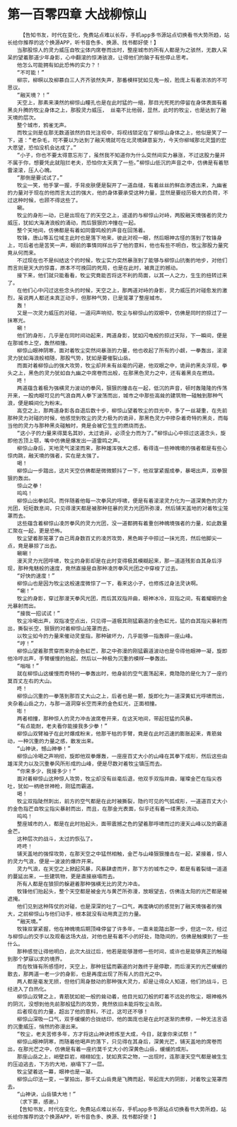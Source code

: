 # 第一百零四章 大战柳惊山
        【告知书友，时代在变化，免费站点难以长存，手机app多书源站点切换看书大势所趋，站长给你推荐的这个换源APP，听书音色多、换源、找书都好使！】
       当那股惊人的灵力威压自牧尘体内席卷而出时，整座城市的所有人都是为之骇然，无数人呆呆的望着那道少年身影，心中翻滚的惊涛骇浪，让得他们的脑子有些停止思考。
       他怎么可能拥有如此恐怖的实力？！
       “不可能！”
       柳宗，柳暝以及柳慕白三人齐齐骇然失声，那番模样犹如见鬼一般，脸庞上有着浓浓的不可思议。
       “融天境？！”
       天空上，那素来漠然的柳惊山瞳孔也是在此时猛的一缩，那目光死死的停留在身体表面有着黑炎升腾的牧尘身体之上，那股灵力威压， 丝毫不比他弱，显然，此时的牧尘，也是达到了融天境的层次。
       整个城市，鸦雀无声。
       而牧尘则是在那无数道骇然的目光注视中，将视线锁定在了柳惊山身体之上，他似是笑了一下，道：“老杂毛，可不要以为达到了融天境就可在北灵境肆意妄为，今天你柳域那北灵盟的宏大愿望，恐怕没机会达成了。”
       “小子，你也不要太得意忘形了，虽然我不知道你为什么突然间实力暴涨，不过这股力量并不属于你，想要凭此就阻拦老夫，恐怕你太天真了一些。”柳惊山低沉的声音之中，仿佛是有着怒雷滚滚，压人心魄。
       “那倒是要试试了。”
       牧尘一笑，他手掌一握，手背皮肤便是裂开了一道血缝，有着丝丝的鲜血渗透出来，九幽雀的力量对于现在的他而言太过的强大，他的身体要承受这种力量，显然是要经历极大的负荷，不过这种时候，也顾不得这些了。
       唰。
       牧尘的身形一动，已是出现在了的天空之上，遥遥的与柳惊山对峙，两股融天境强者的灵力威压，犹如大海涛浪般的涌动，而后狠狠的冲撞在一起。
       整个天地间，仿佛都是有着如同雷鸣般的声音在回荡着。
       牧锋，唐山等五位域主此时也是落下地来，彼此对视一眼，然后眼神古怪的落到了牧锋身上，可后者也是苦笑一声，眼前的事情同样出乎了他的意料，他也有些不明白，牧尘那股力量究竟从何而来。
       不过现在也不是纠结这个的时候，牧尘实力突然暴涨到了能够与柳惊山抗衡的地步，对他们而言则是天大的惊喜，原本不可挽回的死局，也是在此时，被真正的撼动。
       接下来，他们就只能看看，牧尘究竟能否将这不利的局面，以其一人之力，生生的扭转过来了。
       在他们心中闪过这些念头的时候，天空之上，那两道对峙的身影，灵力威压的对碰愈发的激烈，虽说两人都还未真正动手，但那种气势，已是笼罩了整座城市。
       轰！
       又是一次灵力威压的对碰，一道闷声响彻，牧尘与柳惊山的双眼中，仿佛是同时的掠过了一抹寒光。
       唰！
       他们的身形，几乎是在同时间动起来，两道身影，犹如闪电般的掠过天际，下一瞬间，便是在那城市上空，轰然相撞。
       柳惊山眼神阴寒，面对着牧尘突然间暴涨的力量，他也收起了所有的小觑，一拳轰出，滚滚灵力犹如海浪般相随，那股气势，犹如是要催裂山岳。
       而面对着柳惊山的强大攻势，牧尘却并未有丝毫的闪避，他双眼之中，诡异的黑炎浮现，拳头之上，黑色的灵力犹如自九幽之中席卷而出般，在那黑色灵力之中，还有着黑炎在燃烧。
       咚！
       两道蕴含着极为强横灵力波动的拳风，狠狠的撞击在一起，低沉的声音，顿时轰隆隆的传荡开来，一股肉眼可见的气浪自两人拳下波荡而出，城市之中那些高耸的建筑物一碰触到那种气浪，便是瞬间化为粉末。
       高空之上，那两道身影各自退后数十步，柳惊山望着牧尘的目光中，多了一丝凝重，在先前那种灵力对碰的时候，他感觉到牧尘的灵力极为的诡异，那黑色灵力中掺杂着奇特的黑炎，而每当他的灵力与那种黑炎碰触时，竟是会被它生生的燃烧而去。
       “这小子的力量来得莫名其妙，太过诡异，必须全力而为了。”柳惊山心中掠过这道念头，旋即他舌顶上颚，嘴中仿佛是爆发出一道雷鸣之声。
       柳惊山身后，天地灵气滚滚而来，那种雄浑强大之感，看得连一些神魄境的强者都是有些心惊肉跳，融天境的强者，实在是太强了。
       喝！
       柳惊山一步踏出，这片天空仿佛都是微微颤抖了一下，他双掌紧握成拳，暴喝出声，双拳狠狠的轰出。
       惊山之拳！
       呜呜！
       柳惊山出拳如风，而伴随着他每一次拳风的呼啸，便是有着滚滚灵力化为一道深黄色的灵力光团，短短数息间，只见得漫天都是被那种狂暴的灵力光团所弥漫，然后铺天盖地的对着牧尘笼罩而去。
       这些蕴含着柳惊山凌厉拳风的灵力光团，没一道都拥有着重创神魄境强者的力量，如此数量汇聚在一起，更是恐怖。
       牧尘望着那笼罩了自己周身数百丈的凌厉攻势，黑色眸子中掠过一抹光亮，然后他脚尖一点，竟是暴掠了出去。
       唰唰！
       漫天灵力光团呼啸，牧尘的身影却是在此时变得极其模糊起来，那一道道残影自其身后浮现，那种鬼魅般的速度，竟然直接是自那种凌厉拳风光团之中穿梭了过去。
       “好快的速度！”
       柳惊山也是因为牧尘这般速度微惊了一下，看来这小子，也修炼过身法灵诀啊。
       “唰！”
       牧尘的身影，穿过那漫天拳风光团，而后其双指并曲，眼神冰冷，双指之间，有着耀眼的金光暴射而出。
       “接我一招试试！”
       牧尘冷喝出声，双指凌空点出，只见得一道极其刚猛霸道的金色虹光，猛的自其指尖暴射而出，撕裂长空，狠狠的对着柳惊山笼罩而去。
       以牧尘如今的力量来催动灵皇指，那种破坏力，几乎能够一指轰碎一座山峰。
       “哼！”
       柳惊山望着那贯穿而来的金色虹芒，那之中弥漫的刚猛霸道波动也是令得他眼神一凝，旋即他冷哼出声，手臂缓慢的抬起，然后以一种极为沉重的模样一拳轰出。
       “嗡嗡！”
       就在柳惊山这缓慢而奇特的一拳轰出时，他身前的空气震荡起来，竟隐隐的是化为了一座约莫百丈左右的大山。
       咚！
       柳惊山沉重的一拳落到那百丈大山之上，后者也是一颤，旋即化为一道深黄虹光呼啸而出，夹杂着山岳之力，与那一道洞穿长空而来的金色虹光，正面相撞。
       嘭！
       两者相撞，那种惊人的灵力冲击波席卷开来，在这天地间，带起狂猛的风暴。
       “有点能耐，老夫看你能接我多少拳！”
       柳惊山双臂袖子在此时爆成粉末，他那干枯的手臂，竟是在此时迅速的膨胀起来，青筋耸动，一种沉重的力量之感，散发出来。
       “山神诀，憾山神拳！”
       柳惊山冷喝之声响彻，旋即他双拳爆轰，一座座百丈大小的山峰在其拳下成形，然后这些由雄浑灵力以及沉重拳风所形成的山峰，便是尽数对着牧尘镇压而去。
       “你来多少，我接多少！”
       面对着柳惊山这种惊人攻势，牧尘却没有丝毫后退，他双手双指并曲，璀璨金芒在指尖吞吐，犹如一柄绝世神枪，刚猛而霸道。
       喝！
       牧尘双指陡然刺出，前方的空气都是在此时被撕裂，隐约可见的气弧成形，一道道百丈大小的金色指芒自牧尘指尖暴射而出，而且，在那金光表面，似乎还有着一缕黑炎流动。
       呜呜！
       整座城市的人，都是在此时抬起头，面带震撼之色的望着那呼啸而过的漫天山峰以及的霸道金芒。
       这种层次的战斗，太过的恢弘了。
       咚咚！
       铺天盖地的强悍攻势，在那天空之中猛然相触，金芒与山峰狠狠撞击在一起，紧接着，惊人的灵力气浪，便是一波波的爆炸开来。
       灵力气浪，在天空之上掀起风暴，风暴肆虐而开，那下方的城市之中，都是有着裂缝一道道的蔓延出来，一些建筑物，更是直接崩塌而去。
       所有人都是在狼狈的躲避着那种强横无比的灵力冲击。
       牧锋他们抬起头，整个天空都是被金光与黄芒所弥漫，放眼望去，仿佛连太阳的光芒都是被遮掩。
       他们见到这种阵仗的对碰，也是深深的吐了一口气，再度确切的感觉到了融天境强者的强大，之前柳惊山与他们动手，根本就没有动用真正的力量。
       “融天境。”
       牧锋双掌紧握，他在神魄境后期顶峰停留了许多年，一直未能踏出那一步，但这一次，经过与柳惊山的交手以及观看这场大战，对他也是有着不小的好处，隐隐间的，仿佛是触摸到了一些什么。
       那种感觉让得他明白，此次大战过后，他若是能够潜修一些时间，或许也是能够真正的触碰到那个梦寐以求的境界。
       而在牧锋有所感悟时，天空上，那种狂猛而霸道的对轰终于是停歇，而后漫天的光芒缓缓的散去，那两道一老一少的身影，也是再度出现了所有人的目光之中。
       两人都是毫发无损，但他们周身鼓动的那种强大灵力，却是让得众人知道，他们的战斗，已经进入了白热化。
       柳惊山双臂之上，青筋犹如蛇一般的耸动着，他目光如刀般的盯着不远处的牧尘，眼神格外的阴沉，没想到他先前那般猛烈的攻势，竟然依旧未能将牧尘击败。
       后者现在的力量，超出了他的意料，不过，这可还不够！
       柳惊山深吸一口气，双手缓缓的合拢结印，他的面庞也是在此时逐渐的肃穆，一种无法言语的沉重威压，悄然的弥漫出来。
       “牧尘，老夫苦修多年，方才将这山神诀修炼至大成，今日，就拿你来试祭！”
       柳惊山眼神阴寒，而随着他喝声的落下，只见得在其身后，深黄光芒，铺天盖地的席卷而出，在那光芒之中，仿佛是有着一座约莫千丈大小的深黄色山岳，缓缓的成形。
       那座山岳之上，峭壁巨岩，栩栩如生，犹如真实之物，一出现时，连那漫天空气都是被生生的压迫逃去，下方的大地，崩塌下了一层。
       牧尘望着这一幕，眼神也是一凝。
       柳惊山印法一变，一掌拍出，那千丈山岳竟是飞腾而起，带起庞大的阴影，对着牧尘笼罩而去。
       “山神诀，山岳镇大地！”
       （求下票，感谢。）
       【告知书友，时代在变化，免费站点难以长存，手机app多书源站点切换看书大势所趋，站长给你推荐的这个换源APP，听书音色多、换源、找书都好使！】
